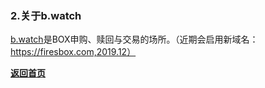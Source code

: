 ### 2.关于b.watch

[b.watch](https://b.watch/)是BOX申购、赎回与交易的场所。（近期会启用新域名：https://firesbox.com,2019.12）

[**返回首页**](./index.md)
